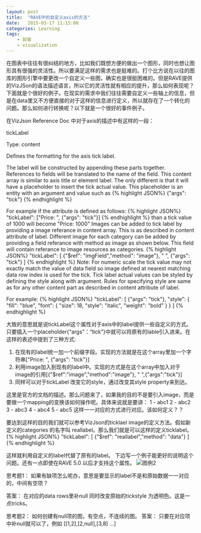 ```yaml
---
layout: post
title:  "RAVE中的自定义axis的方法"
date:   2015-03-17 11:15:00
categories: Learning
tags:
    - 前端
    - visualization
---
```

在图表中往往有很纠结的地方，比如我们既想方便的做出一个图形，同时也想让图形具有很强的灵活性。所以要满足这样的需求也是挺难的。打个比方说在以往的图库的图形引擎中要更改一个自定义一些图，确实也是很挺困难的。但是RAVE提供的VizJSon的语法描述语言，所以它的灵活性就有相应的提升，那么如何表现呢？下面就是个很好的例子。在现实的需求中我们往往需要自定义一些轴上的信息，但是在data里又不方便直接的对于这样的信息进行定义，所以就存在了一个转化的问题。那么如何进行转换呢？以下就是一个很好的事件例子。

在VizJson Reference Doc 中对于axis的描述中有这样的一段：

tickLabel

Type: content

Defines the formatting for the axis tick label.

The label will be constructed by appending these parts together. References to fields will be translated to the name of the field. This content array is similar to axis title or element label. The only different is that it will have a placeholder to insert the tick actual value. This placeholder is an entity with an argument and value such as
{% highlight JSON%}
{"args": "tick"}
{% endhighlight %}

For example if the attribute is defined as follows:
{% highlight JSON%}
"tickLabel": ["Price: ", {"args": "tick"}]
{% endhighlight %}
than a tick value of 1000 will become "Price: 1000" Images can be added to tick label by providing a image referance in content array. This is as described in content attribute of label. Different image for each category can be added by providing a field referance with method as image as shown below. This field will contain referance to image resources as categories.
{% highlight JSON%}
"tickLabel": [
	{"$ref": "imgField","method": "image"},
	" ",
    {"args": "tick"}
]
{% endhighlight %}
Note: For numeric scale the tick value may not exactly match the value of data field so image defined at nearest matching data row index is used for the tick.
Tick label actual values can be styled by defining the style along with argument. Rules for specifying style are same as for any other content part as described in content attribute of label.

For example:
{% highlight JSON%}
"tickLabel": [
    {"args": "tick"},
    "style": {
    	"fill": "blue",
        "font": {
        	"size": 18,
            "style": "italic",
            "weight": "bold"
       }
   }
]
{% endhighlight %}

大致的意思就是说tickLabel这个属性对于axis中的label提供一些自定义的方式。只要插入一个placeholder{“args”：“tick”}中就可以将原有的lable引入进来。在这样的表述中提到了三种方式:
1. 在现有的label统一加一个前缀字段。实现的方法就是在这个array里加一个字符串["Price: ", {"args": "tick"}]
2. 利用image加入到现有的label中。实现的方式是在这个array中加入对于image的引用[{"$ref":"image","method":"image"}, " ",{"args":"tick"}]
3. 同样可以对于tickLabel 改变它的style，通过改变其style property来到达。

这里是官方的文档的描述。那么问题来了，如果我的目的不是要引入image，而是要做一个mapping的变换该如何操作呢。具体来说就是要讲：
1 - abc1
2 - abc2
3 - abc3
4 - abc4
5 - abc5
这样一一对应的方式进行对应。该如何定义？？

要达到这样的目的我们就可以参考VizJson的ticklael image的定义方法。假如新定义的categories 的名字叫 reallabel。那么我们就是可以这样的定义ticklabel。
{% highlight JSON%}
"tickLabel": [
	{"$ref": "reallabel","method": "data"}
]
{% endhighlight %}

这样就利用自定义的label代替了原有的label。
下边写一个例子能更好的说明这个问题。还有一点即使在RAVE 5.0 以后才支持这个属性。
![图例2]({{url}}/resources/img/rave6-pic1.png)


思考题1：
如果有缺项怎么呢办，意思是要显示的label不是和原始数据一一对应的，中间有空项？

答案：
在对应的data rows里补null 同时改变原始的tickstyle 为透明色。这是一点tricks。

思考题2：
如何创建有null项的图，有空点，不连续的图。
答案：
只要在对应项中补null就可以了，例如 [[1,2],[2,null],[3,8] ...]
